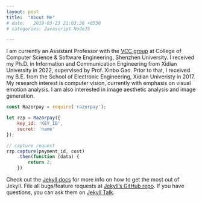 ```yaml
---
layout: post
title:  "About Me"
# date:   2019-03-23 21:03:36 +0530
# categories: Javascript NodeJS

---
```

I am currently an Assistant Professor with the [VCC group](https://vcc.tech/index.html) at College of Computer Science & Software Engineering, Shenzhen University. I received my Ph.D. in Information and Communication Engineering from Xidian University in 2022, supervised by Prof. Xinbo Gao. Prior to that, I received my B.E. from the School of Electronic Engineering, Xidian Univeristy in 2017. My research interest is computer vision, currently with emphasis on visual emotion analysis. I am also interested in image aesthetic analysis and image generation.

```javascript
const Razorpay = require('razorpay');

let rzp = Razorpay({
	key_id: 'KEY_ID',
	secret: 'name'
});

// capture request
rzp.capture(payment_id, cost)
	.then(function (data) {
		return 2;
	})
```

Check out the [Jekyll docs][jekyll-docs] for more info on how to get the most out of Jekyll. File all bugs/feature requests at [Jekyll’s GitHub repo][jekyll-gh]. If you have questions, you can ask them on [Jekyll Talk][jekyll-talk].

[jekyll-docs]: https://jekyllrb.com/docs/home
[jekyll-gh]:   https://github.com/jekyll/jekyll
[jekyll-talk]: https://talk.jekyllrb.com/
